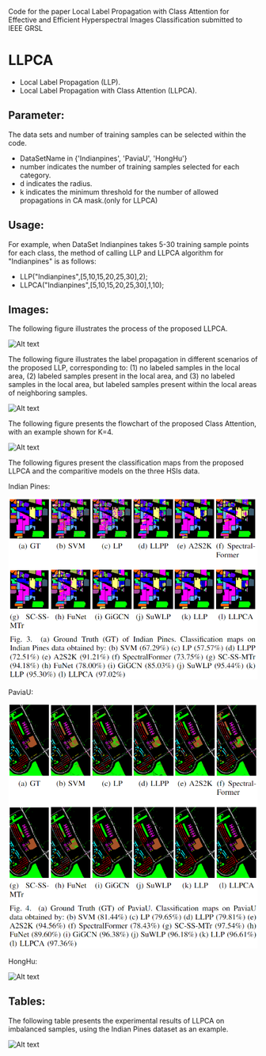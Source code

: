 Code for the paper Local Label Propagation with Class Attention for Effective and Efficient Hyperspectral Images Classification submitted to IEEE GRSL


# LLPCA
- Local Label Propagation (LLP).
- Local Label Propagation with Class Attention (LLPCA).

## Parameter:
The data sets and  number of training samples can be selected within the code.  
- DataSetName in {'Indianpines', 'PaviaU', 'HongHu'}
- number indicates the number of training samples selected for each category.
- d indicates the radius.
- k indicates the minimum threshold for the number of allowed propagations in CA mask.(only for LLPCA)

## Usage:
For example, when DataSet Indianpines takes 5-30 training sample points for each class, the method of calling LLP and LLPCA algorithm for "Indianpines" is as follows:
- LLP("Indianpines",[5,10,15,20,25,30],2);
- LLPCA("Indianpines",[5,10,15,20,25,30],1,10);


## Images:
The following figure illustrates the process of the proposed LLPCA.

![Alt text](https://github.com/nmvbxcz/LLPCA/blob/main/LLPCA_progress.png?raw=true)


The following figure illustrates the label propagation in different scenarios of the proposed LLP, corresponding to: (1) no labeled samples in the local area, (2) labeled samples present in the local area, and (3) no labeled samples in the local area, but labeled samples present within the local areas of neighboring samples.

![Alt text](https://github.com/nmvbxcz/LLPCA/blob/main/LLP.png?raw=true)


The following figure presents the flowchart of the proposed Class Attention, with an example shown for K=4.

![Alt text](https://github.com/nmvbxcz/LLPCA/blob/main/CA.png?raw=true)


The following figures present the classification maps from the proposed LLPCA and the comparitive models on the three HSIs data.

Indian Pines:

![Alt text](https://github.com/nmvbxcz/LLPCA/blob/main/indian.png?raw=true)


PaviaU:

![Alt text](https://github.com/nmvbxcz/LLPCA/blob/main/paviau.png?raw=true)


HongHu:

![Alt text](https://github.com/nmvbxcz/LLPCA/blob/main/honghu.png?raw=true)


## Tables:
The following table presents the experimental results of LLPCA on imbalanced samples, using the Indian Pines dataset as an example.

![Alt text](https://github.com/nmvbxcz/LLPCA/blob/main/imbalanced_samples.png?raw=true)
